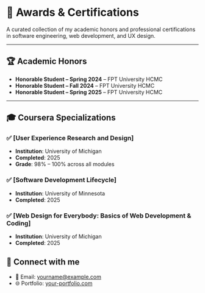 # 🏅 Awards & Certifications

A curated collection of my academic honors and professional certifications in software engineering, web development, and UX design.

---

## 🏆 Academic Honors

- **Honorable Student – Spring 2024** – FPT University HCMC
- **Honorable Student – Fall 2024** – FPT University HCMC
- **Honorable Student – Spring 2025** – FPT University HCMC

---

## 🎓 Coursera Specializations

### ✅ [User Experience Research and Design]

- **Institution**: University of Michigan
- **Completed**: 2025
- **Grade**: 98% – 100% across all modules

### ✅ [Software Development Lifecycle]

- **Institution**: University of Minnesota
- **Completed**: 2025

### ✅ [Web Design for Everybody: Basics of Web Development & Coding]

- **Institution**: University of Michigan
- **Completed**: 2025

## 🔗 Connect with me

- 📧 Email: yourname@example.com
- 🌐 Portfolio: [your-portfolio.com](https://your-portfolio.com)
